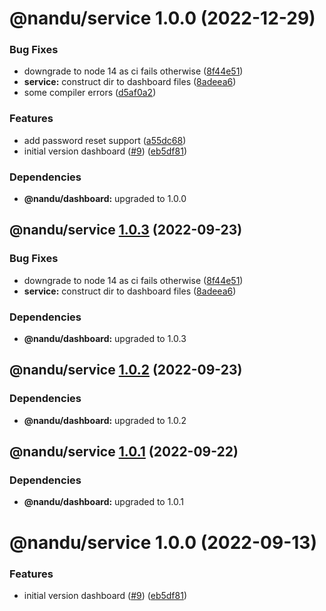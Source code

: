 # @nandu/service 1.0.0 (2022-12-29)


### Bug Fixes

* downgrade to node 14 as ci fails otherwise ([8f44e51](https://github.com/taskforcesh/nandu/commit/8f44e516546daab1bb7dea63203486715b82cc9e))
* **service:** construct dir to dashboard files ([8adeea6](https://github.com/taskforcesh/nandu/commit/8adeea60db655c1fbe36d1bca93d94cb846a730c))
* some compiler errors ([d5af0a2](https://github.com/taskforcesh/nandu/commit/d5af0a2c5107af2bdddb7940bf87cbda522e77c5))


### Features

* add password reset support ([a55dc68](https://github.com/taskforcesh/nandu/commit/a55dc684b23dac431fb891f2e86c7da90c1aecdb))
* initial version dashboard ([#9](https://github.com/taskforcesh/nandu/issues/9)) ([eb5df81](https://github.com/taskforcesh/nandu/commit/eb5df814d808807ef45b133467e9aaf95441215a))





### Dependencies

* **@nandu/dashboard:** upgraded to 1.0.0

## @nandu/service [1.0.3](https://github.com/taskforcesh/nandu/compare/@nandu/service@1.0.2...@nandu/service@1.0.3) (2022-09-23)


### Bug Fixes

* downgrade to node 14 as ci fails otherwise ([8f44e51](https://github.com/taskforcesh/nandu/commit/8f44e516546daab1bb7dea63203486715b82cc9e))
* **service:** construct dir to dashboard files ([8adeea6](https://github.com/taskforcesh/nandu/commit/8adeea60db655c1fbe36d1bca93d94cb846a730c))





### Dependencies

* **@nandu/dashboard:** upgraded to 1.0.3

## @nandu/service [1.0.2](https://github.com/taskforcesh/nandu/compare/@nandu/service@1.0.1...@nandu/service@1.0.2) (2022-09-23)





### Dependencies

* **@nandu/dashboard:** upgraded to 1.0.2

## @nandu/service [1.0.1](https://github.com/taskforcesh/nandu/compare/@nandu/service@1.0.0...@nandu/service@1.0.1) (2022-09-22)





### Dependencies

* **@nandu/dashboard:** upgraded to 1.0.1

# @nandu/service 1.0.0 (2022-09-13)


### Features

* initial version dashboard ([#9](https://github.com/taskforcesh/nandu/issues/9)) ([eb5df81](https://github.com/taskforcesh/nandu/commit/eb5df814d808807ef45b133467e9aaf95441215a))
